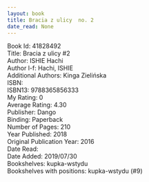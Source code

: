 ```yaml
---
layout: book
title: Bracia z ulicy  no. 2
date_read: None
---
```


Book Id: 41828492<br />
Title: Bracia z ulicy #2<br />
Author: ISHIE Hachi<br />
Author l-f: Hachi, ISHIE<br />
Additional Authors: Kinga Zielińska<br />
ISBN: <br />
ISBN13: 9788365856333<br />
My Rating: 0<br />
Average Rating: 4.30<br />
Publisher: Dango<br />
Binding: Paperback<br />
Number of Pages: 210<br />
Year Published: 2018<br />
Original Publication Year: 2016<br />
Date Read: <br />
Date Added: 2019/07/30<br />
Bookshelves: kupka-wstydu<br />
Bookshelves with positions: kupka-wstydu (#9)<br />

